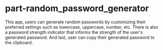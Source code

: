 # part-random_password_generator
This app, users can generate random passwords by customizing their preferred settings such as lowercase, uppercase, number, etc.   There is also a password strength indicator that informs the strength of the user's generated password. And last, user can copy their generated password to the clipboard.
